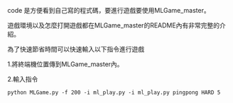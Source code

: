 code 是方便看到自己寫的程式碼，要進行遊戲要使用MLGame_master。

遊戲環境以及怎麼打開遊戲都在MLGame_master的README內有非常完整的介紹。

為了快速節省時間可以快速輸入以下指令進行遊戲

1.將終端機位置傳到MLGame_master內。

2.輸入指令

```
python MLGame.py -f 200 -i ml_play.py -i ml_play.py pingpong HARD 5
```
